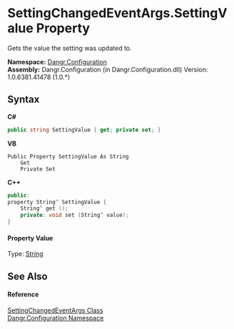 # SettingChangedEventArgs.SettingValue Property 
 

Gets the value the setting was updated to.

**Namespace:**&nbsp;<a href="N_Dangr_Configuration">Dangr.Configuration</a><br />**Assembly:**&nbsp;Dangr.Configuration (in Dangr.Configuration.dll) Version: 1.0.6381.41478 (1.0.*)

## Syntax

**C#**<br />
``` C#
public string SettingValue { get; private set; }
```

**VB**<br />
``` VB
Public Property SettingValue As String
	Get
	Private Set
```

**C++**<br />
``` C++
public:
property String^ SettingValue {
	String^ get ();
	private: void set (String^ value);
}
```


#### Property Value
Type: <a href="http://msdn2.microsoft.com/en-us/library/s1wwdcbf" target="_blank">String</a>

## See Also


#### Reference
<a href="T_Dangr_Configuration_SettingChangedEventArgs">SettingChangedEventArgs Class</a><br /><a href="N_Dangr_Configuration">Dangr.Configuration Namespace</a><br />
